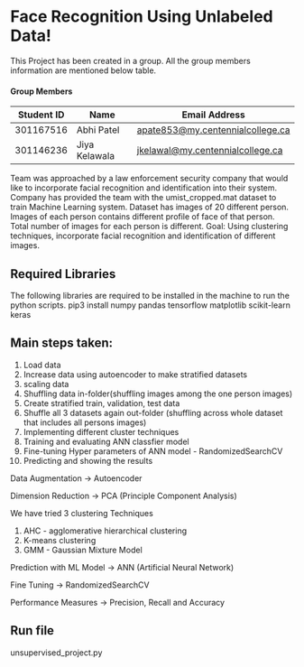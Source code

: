 ﻿# Face Recognition Using Unlabeled Data!

This Project has been created in a group. All the group members information are mentioned below table.

#### Group Members
| Student ID | Name | Email Address |
| --- | --- | --- |
| 301167516 | Abhi Patel | apate853@my.centennialcollege.ca |
| 301146236 | Jiya Kelawala | jkelawal@my.centennialcollege.ca|

Team was approached by a law enforcement security company that would like to incorporate facial recognition and identification into their system. Company has provided the team with the umist_cropped.mat dataset to train Machine Learning system.
Dataset has images of 20 different person. Images of each person contains different profile of face of that person. Total number of images for each person is different. 
Goal: Using clustering techniques, incorporate facial recognition and identification of different images.

## Required Libraries

The following libraries are required to be installed in the machine to run the python scripts. 
pip3 install numpy pandas tensorflow matplotlib scikit-learn keras 

## Main steps taken:
1) Load data
2) Increase data using autoencoder to make stratified datasets
3) scaling data
4) Shuffling data in-folder(shuffling images among the one person images)
5) Create stratified train, validation, test data
6) Shuffle all 3 datasets again out-folder (shuffling across whole dataset that includes all persons images)
7) Implementing different cluster techniques
8) Training and evaluating ANN classfier model
9) Fine-tuning Hyper parameters of ANN model - RandomizedSearchCV
10) Predicting and showing the results

Data Augmentation -> Autoencoder

Dimension Reduction -> PCA (Principle Component Analysis)

We have tried 3 clustering Techniques
1) AHC - agglomerative hierarchical clustering
2) K-means clustering
3) GMM - Gaussian Mixture Model

Prediction with ML Model -> ANN (Artificial Neural Network)

Fine Tuning -> RandomizedSearchCV

Performance Measures -> Precision, Recall and Accuracy

## Run file
unsupervised_project.py


